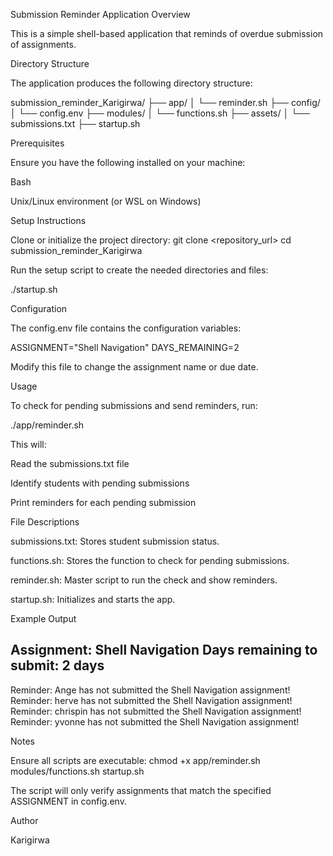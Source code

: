 Submission Reminder Application
Overview

This is a simple shell-based application that reminds of overdue submission of assignments.

Directory Structure

The application produces the following directory structure:

submission_reminder_Karigirwa/
├── app/
│   └── reminder.sh
├── config/
│   └── config.env
├── modules/
│   └── functions.sh
├── assets/
│   └── submissions.txt
├── startup.sh

Prerequisites

Ensure you have the following installed on your machine:

Bash

Unix/Linux environment (or WSL on Windows)

Setup Instructions

Clone or initialize the project directory:
git clone <repository_url>
cd submission_reminder_Karigirwa

Run the setup script to create the needed directories and files:

./startup.sh

Configuration

The config.env file contains the configuration variables:

ASSIGNMENT="Shell Navigation"
DAYS_REMAINING=2

Modify this file to change the assignment name or due date.

Usage

To check for pending submissions and send reminders, run:

./app/reminder.sh

This will:

Read the submissions.txt file

Identify students with pending submissions

Print reminders for each pending submission

File Descriptions

submissions.txt: Stores student submission status.

functions.sh: Stores the function to check for pending submissions.

reminder.sh: Master script to run the check and show reminders.

startup.sh: Initializes and starts the app.

Example Output

Assignment: Shell Navigation
Days remaining to submit: 2 days
--------------------------------------------
Reminder: Ange has not submitted the Shell Navigation assignment!
Reminder: herve has not submitted the Shell Navigation assignment!
Reminder: chrispin has not submitted the Shell Navigation assignment!
Reminder: yvonne has not submitted the Shell Navigation assignment!

Notes

Ensure all scripts are executable:
chmod +x app/reminder.sh modules/functions.sh startup.sh

The script will only verify assignments that match the specified ASSIGNMENT in config.env.

Author

Karigirwa
